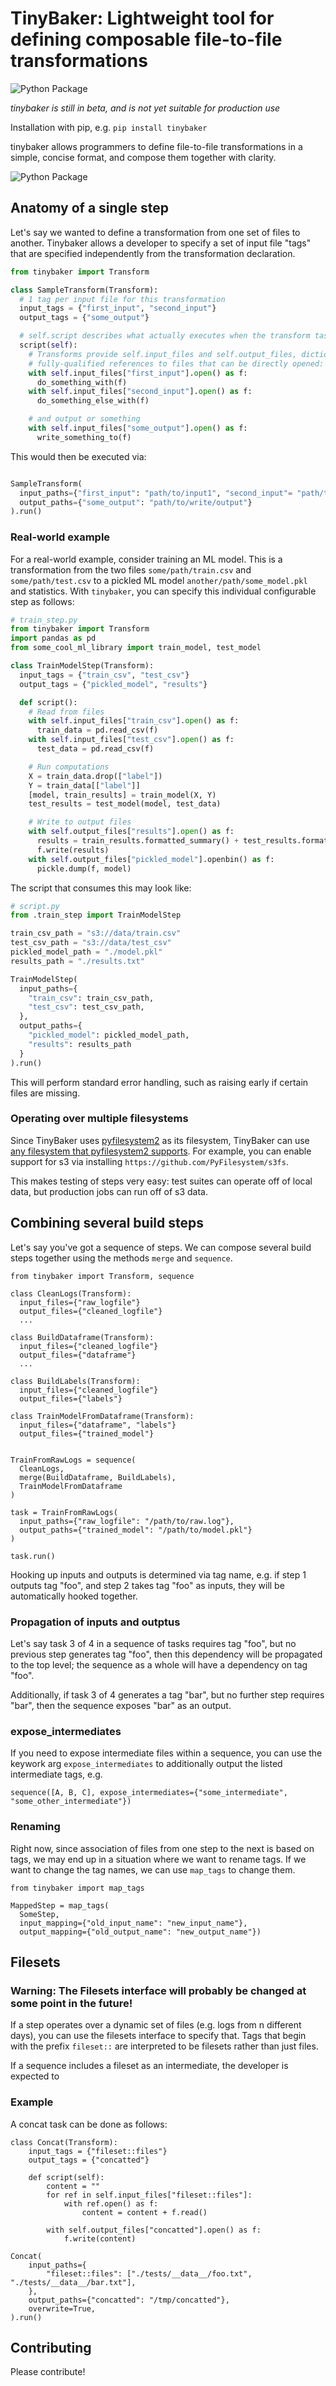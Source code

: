 # TinyBaker: Lightweight tool for defining composable file-to-file transformations
![Python Package](https://github.com/evinism/tinybaker/workflows/Python%20package/badge.svg)

*tinybaker is still in beta, and is not yet suitable for production use*

Installation with pip, e.g. `pip install tinybaker`

tinybaker allows programmers to define file-to-file transformations in a simple, concise format, and compose them together with clarity. 

![Python Package](https://github.com/evinism/tinybaker/blob/main/misc/logo.png)

## Anatomy of a single step

Let's say we wanted to define a transformation from one set of files to another. Tinybaker allows a developer to specify a set of input file "tags" that are specified independently from the transformation declaration.

```py
from tinybaker import Transform

class SampleTransform(Transform):
  # 1 tag per input file for this transformation
  input_tags = {"first_input", "second_input"}
  output_tags = {"some_output"}

  # self.script describes what actually executes when the transform task runs
  script(self):
    # Transforms provide self.input_files and self.output_files, dictionaries with
    # fully-qualified references to files that can be directly opened:
    with self.input_files["first_input"].open() as f:
      do_something_with(f)
    with self.input_files["second_input"].open() as f:
      do_something_else_with(f)

    # and output or something
    with self.input_files["some_output"].open() as f:
      write_something_to(f)

```

This would then be executed via:

```py

SampleTransform(
  input_paths={"first_input": "path/to/input1", "second_input"= "path/to/input2"}
  output_paths={"some_output": "path/to/write/output"}
).run()

```

### Real-world example

For a real-world example, consider training an ML model. This is a transformation from the two files `some/path/train.csv` and `some/path/test.csv` to a pickled ML model `another/path/some_model.pkl` and statistics. With `tinybaker`, you can specify this individual configurable step as follows:

```py
# train_step.py
from tinybaker import Transform
import pandas as pd
from some_cool_ml_library import train_model, test_model

class TrainModelStep(Transform):
  input_tags = {"train_csv", "test_csv"}
  output_tags = {"pickled_model", "results"}

  def script():
    # Read from files
    with self.input_files["train_csv"].open() as f:
      train_data = pd.read_csv(f)
    with self.input_files["test_csv"].open() as f:
      test_data = pd.read_csv(f)

    # Run computations
    X = train_data.drop(["label"])
    Y = train_data[["label"]]
    [model, train_results] = train_model(X, Y)
    test_results = test_model(model, test_data)

    # Write to output files
    with self.output_files["results"].open() as f:
      results = train_results.formatted_summary() + test_results.formatted_summary()
      f.write(results)
    with self.output_files["pickled_model"].openbin() as f:
      pickle.dump(f, model)

```

The script that consumes this may look like:

```py
# script.py
from .train_step import TrainModelStep

train_csv_path = "s3://data/train.csv"
test_csv_path = "s3://data/test_csv"
pickled_model_path = "./model.pkl"
results_path = "./results.txt"

TrainModelStep(
  input_paths={
    "train_csv": train_csv_path,
    "test_csv": test_csv_path,
  },
  output_paths={
    "pickled_model": pickled_model_path,
    "results": results_path
  }
).run()
```

This will perform standard error handling, such as raising early if certain files are missing.

### Operating over multiple filesystems
Since TinyBaker uses [pyfilesystem2](https://docs.pyfilesystem.org/en/latest/) as its filesystem, TinyBaker can use [any filesystem that pyfilesystem2 supports](https://www.pyfilesystem.org/page/index-of-filesystems/). For example, you can enable support for s3 via installing `https://github.com/PyFilesystem/s3fs`.

This makes testing of steps very easy: test suites can operate off of local data, but production jobs can run off of s3 data.

## Combining several build steps

Let's say you've got a sequence of steps. We can compose several build steps together using the methods `merge` and `sequence`.

```
from tinybaker import Transform, sequence

class CleanLogs(Transform):
  input_files={"raw_logfile"}
  output_files={"cleaned_logfile"}
  ...

class BuildDataframe(Transform):
  input_files={"cleaned_logfile"}
  output_files={"dataframe"}
  ...

class BuildLabels(Transform):
  input_files={"cleaned_logfile"}
  output_files={"labels"}

class TrainModelFromDataframe(Transform):
  input_files={"dataframe", "labels"}
  output_files={"trained_model"}


TrainFromRawLogs = sequence(
  CleanLogs,
  merge(BuildDataframe, BuildLabels),
  TrainModelFromDataframe
)

task = TrainFromRawLogs(
  input_paths={"raw_logfile": "/path/to/raw.log"},
  output_paths={"trained_model": "/path/to/model.pkl"}
)

task.run()
```

Hooking up inputs and outputs is determined via tag name, e.g. if step 1 outputs tag "foo", and step 2 takes tag "foo" as inputs, they will be automatically hooked together.

### Propagation of inputs and outptus
Let's say task 3 of 4 in a sequence of tasks requires tag "foo", but no previous step generates tag "foo", then this dependency will be propagated to the top level; the sequence as a whole will have a dependency on tag "foo".

Additionally, if task 3 of 4 generates a tag "bar", but no further step requires "bar", then the sequence exposes "bar" as an output.

### expose_intermediates
If you need to expose intermediate files within a sequence, you can use the keywork arg `expose_intermediates` to additionally output the listed intermediate tags, e.g.

`sequence([A, B, C], expose_intermediates={"some_intermediate", "some_other_intermediate"})`

### Renaming

Right now, since association of files from one step to the next is based on tags, we may end up in a situation where we want to rename tags. If we want to change the tag names, we can use `map_tags` to change them.

```
from tinybaker import map_tags

MappedStep = map_tags(
  SomeStep,
  input_mapping={"old_input_name": "new_input_name"},
  output_mapping={"old_output_name": "new_output_name"})
```

## Filesets
### Warning: The Filesets interface will probably be changed at some point in the future!

If a step operates over a dynamic set of files (e.g. logs from n different days), you can use the filesets interface to specify that. Tags that begin with the prefix `fileset::` are interpreted to be filesets rather than just files.

If a sequence includes a fileset as an intermediate, the developer is expected to 

### Example

A concat task can be done as follows:

```
class Concat(Transform):
    input_tags = {"fileset::files"}
    output_tags = {"concatted"}

    def script(self):
        content = ""
        for ref in self.input_files["fileset::files"]:
            with ref.open() as f:
                content = content + f.read()

        with self.output_files["concatted"].open() as f:
            f.write(content)

Concat(
    input_paths={
        "fileset::files": ["./tests/__data__/foo.txt", "./tests/__data__/bar.txt"],
    },
    output_paths={"concatted": "/tmp/concatted"},
    overwrite=True,
).run()
```

## Contributing

Please contribute!
